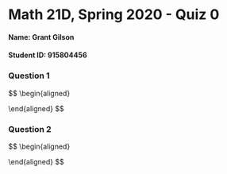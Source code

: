 # Math 21D, Spring 2020 - Quiz 0
#### Name: Grant Gilson
#### Student ID: 915804456

### Question 1
$$
\begin{aligned}
    
\end{aligned}
$$

### Question 2
$$
\begin{aligned}

\end{aligned}
$$

